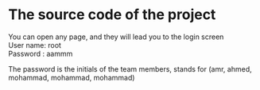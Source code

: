 # The source code of the project
You can open any page, and they will lead you to the login screen  
User name: root  
Password : aammm  

The password is the initials of the team members, stands for (amr, ahmed, mohammad, mohammad, mohammad)
